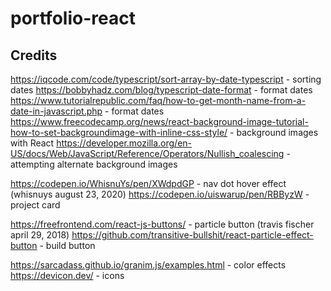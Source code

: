 # portfolio-react

## Credits
https://iqcode.com/code/typescript/sort-array-by-date-typescript - sorting dates
https://bobbyhadz.com/blog/typescript-date-format - format dates
https://www.tutorialrepublic.com/faq/how-to-get-month-name-from-a-date-in-javascript.php - format dates
https://www.freecodecamp.org/news/react-background-image-tutorial-how-to-set-backgroundimage-with-inline-css-style/ - background images with React
https://developer.mozilla.org/en-US/docs/Web/JavaScript/Reference/Operators/Nullish_coalescing - attempting alternate background images

https://codepen.io/WhisnuYs/pen/XWdpdGP - nav dot hover effect (whisnuys august 23, 2020)
https://codepen.io/uiswarup/pen/RBByzW - project card

https://freefrontend.com/react-js-buttons/ - particle button (travis fischer april 29, 2018)
https://github.com/transitive-bullshit/react-particle-effect-button - build button

https://sarcadass.github.io/granim.js/examples.html - color effects
https://devicon.dev/ - icons